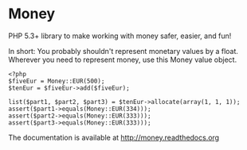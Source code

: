 Money
=====

PHP 5.3+ library to make working with money safer, easier, and fun!

In short: You probably shouldn't represent monetary values by a float. Wherever 
you need to represent money, use this Money value object.

    <?php
	$fiveEur = Money::EUR(500);
	$tenEur = $fiveEur->add($fiveEur);
	
	list($part1, $part2, $part3) = $tenEur->allocate(array(1, 1, 1));
	assert($part1->equals(Money::EUR(334)));
	assert($part2->equals(Money::EUR(333)));
	assert($part3->equals(Money::EUR(333)));

The documentation is available at http://money.readthedocs.org

